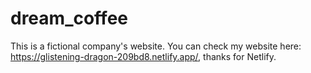 # dream_coffee
This is a fictional company's website.
You can check my website here: https://glistening-dragon-209bd8.netlify.app/, thanks for Netlify.
